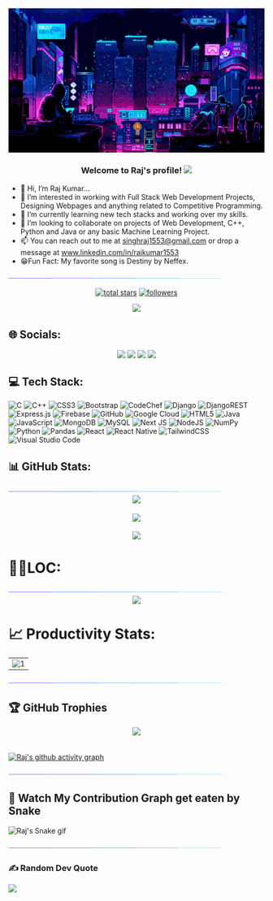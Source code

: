 <div align="center">
  <img src="assets/night coding.gif">
</div>

<h3 align="center">
  Welcome to Raj's profile!
  <img src="https://media.giphy.com/media/hvRJCLFzcasrR4ia7z/giphy.gif" width="28">
</h3>

- 👋 Hi, I’m Raj Kumar...
- 👀 I’m interested in working with Full Stack Web Development Projects, Designing Webpages and anything related to Competitive Programming.
- 🌱 I’m currently learning new tech stacks and working over my skills.
- 💞️ I’m looking to collaborate on projects of Web Development, C++, Python and Java or any basic Machine Learning Project.
- 📫 You can reach out to me at singhraj1553@gmail.com or drop a message at www.linkedin.com/in/rajkumar1553
- 😁Fun Fact: My favorite song is Destiny by Neffex.

<img src="assets/light.gif">

<p align="center"> 
  <a href="https://github.com/raj03kumar?tab=repositories&sort=stargazers">
    <img alt="total stars" title="Total stars on GitHub" src="https://custom-icon-badges.demolab.com/github/stars/raj03kumar?color=55960c&style=for-the-badge&labelColor=488207&logo=star"/></a>
  <a href="https://github.com/raj03kumar?tab=followers">
    <img alt="followers" title="Follow me on Github" src="https://custom-icon-badges.demolab.com/github/followers/raj03kumar?color=236ad3&labelColor=1155ba&style=for-the-badge&logo=person-add&label=Follow&logoColor=white"/></a>
</p>
<!-- Profile Views -->
<p align="center"> <img src="https://komarev.com/ghpvc/?username=raj03kumar&style=for-the-badge&color=0a2647"> </p>

## 🌐 Socials: 
<div align="center">
  <a href="https://linkedin.com/in/rajkumar1553"><img src="https://img.shields.io/badge/LinkedIn-0077B5?style=for-the-badge&logo=linkedin&logoColor=white"></a>
  <a href="https://www.instagram.com/raj_zyzz"><img src="https://img.shields.io/badge/Instagram-E4405F?style=for-the-badge&logo=instagram&logoColor=white"></a>
  <a href="https://github.com/raj03kumar"><img src="https://img.shields.io/badge/GitHub-100000?style=for-the-badge&logo=github&logoColor=white"></a>
  <a href="https://twitter.com/raj1553_"><img src="https://img.shields.io/badge/Twitter-1DA1F2?style=for-the-badge&logo=twitter&logoColor=white"></a>
</div>

## 💻 Tech Stack:
![C](https://img.shields.io/badge/c-%2300599C.svg?style=for-the-badge&logo=c&logoColor=white) ![C++](https://img.shields.io/badge/c++-%2300599C.svg?style=for-the-badge&logo=c%2B%2B&logoColor=white) ![CSS3](https://img.shields.io/badge/css3-%231572B6.svg?style=for-the-badge&logo=css3&logoColor=white) ![Bootstrap](https://img.shields.io/badge/bootstrap-%23563D7C.svg?style=for-the-badge&logo=bootstrap&logoColor=white) ![CodeChef](https://img.shields.io/badge/CodeChef-%23964B00.svg?style=for-the-badge&logo=CodeChef&logoColor=white) ![Django](https://img.shields.io/badge/django-%23092E20.svg?style=for-the-badge&logo=django&logoColor=white) ![DjangoREST](https://img.shields.io/badge/DJANGO-REST-ff1709?style=for-the-badge&logo=django&logoColor=white&color=ff1709&labelColor=gray) ![Express.js](https://img.shields.io/badge/express.js-%23404d59.svg?style=for-the-badge&logo=express&logoColor=%2361DAFB) ![Firebase](https://img.shields.io/badge/firebase-%23039BE5.svg?style=for-the-badge&logo=firebase) ![GitHub](https://img.shields.io/badge/github-%23121011.svg?style=for-the-badge&logo=github&logoColor=white) ![Google Cloud](https://img.shields.io/badge/Google%20Cloud-%234285F4.svg?style=for-the-badge&logo=google-cloud&logoColor=white) ![HTML5](https://img.shields.io/badge/html5-%23E34F26.svg?style=for-the-badge&logo=html5&logoColor=white) ![Java](https://img.shields.io/badge/java-%23ED8B00.svg?style=for-the-badge&logo=java&logoColor=white) ![JavaScript](https://img.shields.io/badge/javascript-%23323330.svg?style=for-the-badge&logo=javascript&logoColor=%23F7DF1E)  ![MongoDB](https://img.shields.io/badge/MongoDB-%234ea94b.svg?style=for-the-badge&logo=mongodb&logoColor=white) ![MySQL](https://img.shields.io/badge/mysql-%2300f.svg?style=for-the-badge&logo=mysql&logoColor=white) ![Next JS](https://img.shields.io/badge/Next-black?style=for-the-badge&logo=next.js&logoColor=white) ![NodeJS](https://img.shields.io/badge/node.js-6DA55F?style=for-the-badge&logo=node.js&logoColor=white) ![NumPy](https://img.shields.io/badge/numpy-%23013243.svg?style=for-the-badge&logo=numpy&logoColor=white) ![Python](https://img.shields.io/badge/python-3670A0?style=for-the-badge&logo=python&logoColor=ffdd54) ![Pandas](https://img.shields.io/badge/pandas-%23150458.svg?style=for-the-badge&logo=pandas&logoColor=white)  ![React](https://img.shields.io/badge/react-%2320232a.svg?style=for-the-badge&logo=react&logoColor=%2361DAFB) ![React Native](https://img.shields.io/badge/react_native-%2320232a.svg?style=for-the-badge&logo=react&logoColor=%2361DAFB) ![TailwindCSS](https://img.shields.io/badge/tailwindcss-%2338B2AC.svg?style=for-the-badge&logo=tailwind-css&logoColor=white) ![Visual Studio Code](https://img.shields.io/badge/Visual%20Studio%20Code-0078d7.svg?style=for-the-badge&logo=visual-studio-code&logoColor=white)

## 📊 GitHub Stats:
<img src="assets/light.gif">
<div align="center">
  <img align="center" src="https://github-readme-stats.vercel.app/api?username=raj03kumar&theme=monokai&hide_border=false&include_all_commits=true&count_private=true">
  <br>
  <br>
  <img align="center" src="https://github-readme-streak-stats.herokuapp.com/?user=raj03kumar&theme=monokai&hide_border=false">
  <br>
  <br>
  <img align="center" src="https://github-readme-stats.vercel.app/api/top-langs/?username=raj03kumar&theme=monokai&hide_border=false&include_all_commits=true&count_private=true&layout=compact">
</div>

# 👨‍💻LOC:
<img src="assets/light.gif">
<div align="center">
  <img align="center" src="https://api.githubtrends.io/user/svg/raj03kumar/langs?time_range=one_year&include_private=True&loc_metric=changed&theme=synthwaves">
</div>

# 📈 Productivity Stats:
<table align="center">
  <tr>
    <td><img src="https://github-profile-summary-cards.vercel.app/api/cards/profile-details?username=raj03kumar&theme=monokai"  display=block width=100% height=auto  alt="1" ></td>
  </tr> 
</table>

<img src="assets/light.gif"> 

## 🏆 GitHub Trophies
<div align="center">
  <img src="https://github-profile-trophy.vercel.app/?username=raj03kumar&theme=discord&no-frame=false&no-bg=false&margin-w=4">
</div>

<br>

[![Raj's github activity graph](https://github-readme-activity-graph.cyclic.app/graph?username=raj03kumar&theme=react-dark)](https://github.com/ashutosh00710/github-readme-activity-graph)

<img src="assets/light.gif"> 

## 🐍 Watch My Contribution Graph get eaten by Snake 

![Raj's Snake gif](https://github.com/raj03kumar/raj03kumar/blob/output/github-contribution-grid-snake.svg)

<img src="assets/light.gif"> 

### ✍️ Random Dev Quote
![](https://quotes-github-readme.vercel.app/api?type=horizontal&theme=radical)
